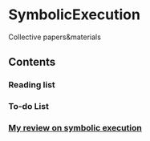 # SymbolicExecution
Collective papers&materials

## Contents
### Reading list
### To-do List
### [My review on symbolic execution](/SummarySymbolicExecution.md)
